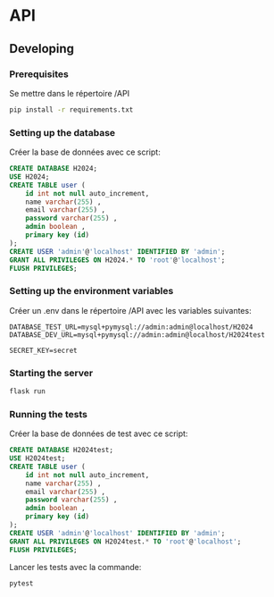 # API

## Developing

### Prerequisites
Se mettre dans le répertoire /API
```bash
pip install -r requirements.txt
```

### Setting up the database
Créer la base de données avec ce script:
```sql
CREATE DATABASE H2024;
USE H2024;
CREATE TABLE user (
    id int not null auto_increment,
    name varchar(255) ,
    email varchar(255) ,
    password varchar(255) ,
    admin boolean ,
    primary key (id)
);
CREATE USER 'admin'@'localhost' IDENTIFIED BY 'admin';
GRANT ALL PRIVILEGES ON H2024.* TO 'root'@'localhost';
FLUSH PRIVILEGES;
```

### Setting up the environment variables
Créer un .env dans le répertoire /API avec les variables suivantes:
```env
DATABASE_TEST_URL=mysql+pymysql://admin:admin@localhost/H2024
DATABASE_DEV_URL=mysql+pymysql://admin:admin@localhost/H2024test

SECRET_KEY=secret
```

### Starting the server
```bash
flask run
```

### Running the tests

Créer la base de données de test avec ce script:
```sql
CREATE DATABASE H2024test;
USE H2024test;
CREATE TABLE user (
    id int not null auto_increment,
    name varchar(255) ,
    email varchar(255) ,
    password varchar(255) ,
    admin boolean ,
    primary key (id)
);
CREATE USER 'admin'@'localhost' IDENTIFIED BY 'admin';
GRANT ALL PRIVILEGES ON H2024test.* TO 'root'@'localhost';
FLUSH PRIVILEGES;
```

Lancer les tests avec la commande:
```bash
pytest
```

